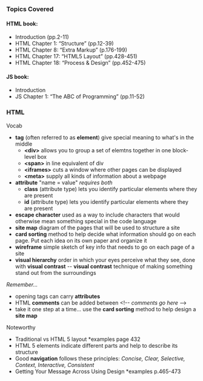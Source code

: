 ### Topics Covered
#### HTML book:
- Introduction (pp.2-11)
- HTML Chapter 1: “Structure” (pp.12-39)
- HTML Chapter 8: “Extra Markup” (p.176-199)
- HTML Chapter 17: “HTML5 Layout” (pp.428-451)
- HTML Chapter 18: “Process & Design” (pp.452-475)
#### JS book:
- Introduction
- JS Chapter 1: “The ABC of Programming” (pp.11-52)

### HTML
Vocab
- **tag** (often referred to as **element**) give special meaning to what's in the middle
    - **&lt;div>** allows you to group a set of elemtns together in one block-level box
    - **&lt;span>** in line equivalent of div
    - **&lt;iframes>** cuts a window where other pages can be displayed
    - **&lt;meta>** supply all kinds of information about a webpage
- **attribute**  "name = value" *requires both*
    - **class** (attribute type) lets you identify particular elements where they are present
    - **id** (attribute type) lets you identify particular elements where they are present
- **escape character** used as a way to include characters that would otherwise mean something special in the code language
- **site map** diagram of the pages that will be used to structure a site
- **card sorting** method to help decide what information should go on each page. Put each idea on its own paper and organize it
- **wireframe** simple sketch of key info that needs to go on each page of a site
- **visual hierarchy** order in which your eyes perceive what they see, done with **visual contrast**
-- **visual contrast** technique of making something stand out from the surroundings

*Remember...*
- opening tags can carry **attributes** 
- HTML **comments** can be added between &lt;!-- *comments go here* -->
- take it one step at a time... use the **card sorting** method to help design a **site map**

Noteworthy 
- Traditional vs HTML 5 layout *examples page 432
- HTML 5 elements indicate different parts and help to describe its structure
- Good **navigation** follows these principles: *Concise, Clear, Selective, Context, Interactive, Consistent*
- Getting Your Message Across Using Design *examples p.465-473
